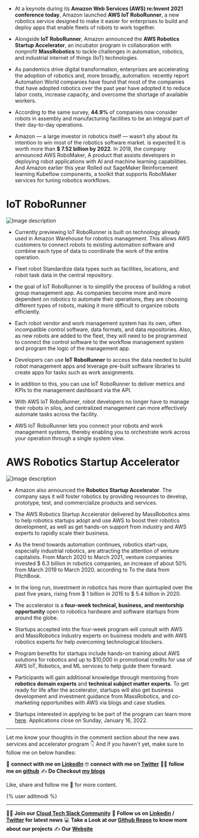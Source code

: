 * At a keynote during its **Amazon Web Services (AWS) re:Invent 2021 conference today**, Amazon launched **AWS IoT RoboRunner**, a new robotics service designed to make it easier for enterprises to build and deploy apps that enable fleets of robots to work together. 

* Alongside **IoT RoboRunner**, Amazon announced the **AWS Robotics Startup Accelerator**, an incubator program in collaboration with nonprofit **MassRobotics** to tackle challenges in automation, robotics, and industrial internet of things (IoT) technologies.

* As pandemics drive digital transformation, enterprises are accelerating the adoption of robotics and, more broadly, automation. recently report Automation World companies have found that most of the companies that have adopted robotics over the past year have adopted it to reduce labor costs, increase capacity, and overcome the shortage of available workers. 

* According to the same survey, **44.9%** of companies now consider robots in assembly and manufacturing facilities to be an integral part of their day-to-day operations.


* Amazon — a large investor in robotics itself — wasn’t shy about its intention to win most of the robotics software market. is expected It is worth more than **$ 7.52 billion by 2022**. In 2018, the company announced AWS RoboMaker, A product that assists developers in deploying robot applications with AI and machine learning capabilities. And Amazon earlier this year Rolled out SageMaker Reinforcement learning Kubeflow components, a toolkit that supports RoboMaker services for tuning robotics workflows.

# IoT RoboRunner

![Image description](https://dev-to-uploads.s3.amazonaws.com/uploads/articles/pwrww3zfl2fupke1goq1.png)
 
* Currently previewing IoT RoboRunner is built on technology already used in Amazon Warehouse for robotics management. This allows AWS customers to connect robots to existing automation software and combine each type of data to coordinate the work of the entire operation. 

* Fleet robot Standardize data types such as facilities, locations, and robot task data in the central repository.

* the goal of IoT RoboRunner is to simplify the process of building a robot group management app. As companies become more and more dependent on robotics to automate their operations, they are choosing different types of robots, making it more difficult to organize robots efficiently. 

* Each robot vendor and work management system has its own, often incompatible control software, data formats, and data repositories. Also, as new robots are added to the fleet, they will need to be programmed to connect the control software to the workflow management system and program the logic of the management app.

* Developers can use **IoT RoboRunner** to access the data needed to build robot management apps and leverage pre-built software libraries to create apps for tasks such as work assignments. 

* In addition to this, you can use IoT RoboRunner to deliver metrics and KPIs to the management dashboard via the API.

* With AWS IoT RoboRunner, robot developers no longer have to manage their robots in silos, and centralized management can more effectively automate tasks across the facility.

* AWS IoT RoboRunner lets you connect your robots and work management systems, thereby enabling you to orchestrate work across your operation through a single system view.

# AWS Robotics Startup Accelerator

![Image description](https://dev-to-uploads.s3.amazonaws.com/uploads/articles/hsc4j1x1ygjg1e0w9t0y.png) 

* Amazon also announced the **Robotics Startup Accelerator**. The company says it will foster robotics by providing resources to develop, prototype, test, and commercialize products and services.

* The AWS Robotics Startup Accelerator delivered by MassRobotics aims to help robotics startups adopt and use AWS to boost their robotics development, as well as get hands-on support from industry and AWS experts to rapidly scale their business.

* As the trend towards automation continues, robotics start-ups, especially industrial robotics, are attracting the attention of venture capitalists. From March 2020 to March 2021, venture companies invested $ 6.3 billion in robotics companies, an increase of about 50% from March 2019 to March 2020. according to To the data from PitchBook. 

* In the long run, investment in robotics has more than quintupled over the past five years, rising from $ 1 billion in 2015 to $ 5.4 billion in 2020.

* The accelerator is a **four-week technical, business, and mentorship opportunity** open to robotics hardware and software startups from around the globe. 

* Startups accepted into the four-week program will consult with AWS and MassRobotics industry experts on business models and with AWS robotics experts for help overcoming technological blockers. 

* Program benefits for startups include hands-on training about AWS solutions for robotics and up to $10,000 in promotional credits for use of AWS IoT, Robotics, and ML services to help guide them forward. 

* Participants will gain additional knowledge through mentoring from **robotics domain experts** and **technical subject matter experts**. To get ready for life after the accelerator, startups will also get business development and investment guidance from MassRobotics, and co-marketing opportunities with AWS via blogs and case studies.

* Startups interested in applying to be part of the program can learn more [here](https://awsroboticsstartupaccelerator.splashthat.com/). Applications close on Sunday, January 16, 2022.

---

Let me know your thoughts in the comment section about the new aws services and accelerator program 👇
And if you haven't yet, make sure to follow me on below handles:

👋 **connect with me on [LinkedIn](https://www.linkedin.com/in/adit-modi-2a4362191/)**
🤓 **connect with me on [Twitter](https://twitter.com/adi_12_modi)**
🐱‍💻 **follow me on [github](https://github.com/AditModi)**
✍️ **Do Checkout [my blogs](https://aditmodi.hashnode.dev)** 

Like, share and follow me 🚀 for more content.

{% user aditmodi %}


---

👨‍💻 **Join our [Cloud Tech Slack Community](https://join.slack.com/t/cloudtechcommunity/shared_invite/zt-wptacj2f-Eu4PPvq6WEkBTHg7PR2ncA)**
👋 **Follow us on [Linkedin](https://www.linkedin.com/company/cloud-techs) / [Twitter](https://twitter.com/AboutCloudTech) for latest news** 
💻 **Take a Look at our [Github Repos](https://github.com/My-Machine-Learning-Projects-2020) to know more about our projects** 
✍️ **Our [Website](https://cloudtech.hashnode.dev)**